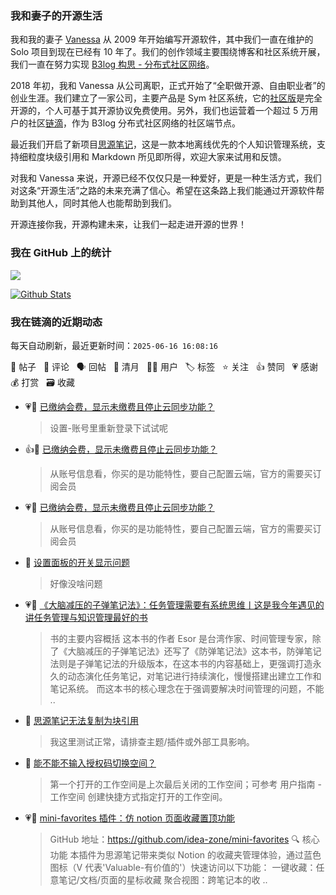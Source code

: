 ### 我和妻子的开源生活

我和我的妻子 [Vanessa](https://github.com/Vanessa219) 从 2009 年开始编写开源软件，其中我们一直在维护的 Solo 项目到现在已经有 10 年了。我们的创作领域主要围绕博客和社区系统开展，我们一直在努力实现 [B3log 构思 - 分布式社区网络](https://ld246.com/article/1546941897596)。

2018 年初，我和 Vanessa 从公司离职，正式开始了“全职做开源、自由职业者”的创业生涯。我们建立了一家公司，主要产品是 Sym 社区系统，它的[社区版](https://github.com/88250/symphony)是完全开源的，个人可基于其开源协议免费使用。另外，我们也运营着一个超过 5 万用户的社区[链滴](https://ld246.com)，作为 B3log 分布式社区网络的社区端节点。

最近我们开启了新项目[思源笔记](https://github.com/siyuan-note/siyuan)，这是一款本地离线优先的个人知识管理系统，支持细粒度块级引用和 Markdown 所见即所得，欢迎大家来试用和反馈。

对我和 Vanessa 来说，开源已经不仅仅只是一种爱好，更是一种生活方式，我们对这条“开源生活”之路的未来充满了信心。希望在这条路上我们能通过开源软件帮助到其他人，同时其他人也能帮助到我们。

开源连接你我，开源构建未来，让我们一起走进开源的世界！

### 我在 GitHub 上的统计

<a title="Hits" target="_blank" href="https://github.com/88250/88250"><img src="https://hits.b3log.org/88250/88250.svg"></a>

[![Github Stats](https://github-readme-stats.vercel.app/api?username=88250&theme=tokyonight&show_icons=true)](https://github.com/88250)

<!--events start -->

### 我在链滴的近期动态

每天自动刷新，最近更新时间：`2025-06-16 16:08:16`

📝 帖子 &nbsp; 💬 评论 &nbsp; 🗣 回帖 &nbsp; 🌙 清月 &nbsp; 👨‍💻 用户 &nbsp; 🏷️ 标签 &nbsp; ⭐️ 关注 &nbsp; 👍 赞同 &nbsp; 💗 感谢 &nbsp; 💰 打赏 &nbsp; 🗃 收藏

* 💗💬 [已缴纳会费，显示未缴费且停止云同步功能？](https://ld246.com/article/1750052256650/comment/1750056804991#comments)

  > 设置-账号里重新登录下试试呢
* 👍💬 [已缴纳会费，显示未缴费且停止云同步功能？](https://ld246.com/article/1750052256650/comment/1750057194769#comments)

  > 从账号信息看，你买的是功能特性，要自己配置云端，官方的需要买订阅会员
* 💗💬 [已缴纳会费，显示未缴费且停止云同步功能？](https://ld246.com/article/1750052256650/comment/1750057194769#comments)

  > 从账号信息看，你买的是功能特性，要自己配置云端，官方的需要买订阅会员
* 💬 [设置面板的开关显示问题](https://ld246.com/article/1750045286125/comment/1750047917747#comments)

  > 好像没啥问题
* 💗📝 [《大脑减压的子弹笔记法》：任务管理需要有系统思维丨这是我今年遇见的讲任务管理与知识管理最好的书](https://ld246.com/article/1750040027485)

  > 书的主要内容概括 这本书的作者 Esor 是台湾作家、时间管理专家，除了《大脑减压的子弹笔记法》还写了《防弹笔记法》这本书，防弹笔记法则是子弹笔记法的升级版本，在这本书的内容基础上，更强调打造永久的动态演化任务笔记，对笔记进行持续演化，慢慢搭建出建立工作和笔记系统。 而这本书的核心理念在于强调要解决时间管理的问题，不能 ..
* 💬 [思源笔记无法复制为块引用](https://ld246.com/article/1750040184952/comment/1750040911207#comments)

  > 我这里测试正常，请排查主题/插件或外部工具影响。
* 💬 [能不能不输入授权码切换空间？](https://ld246.com/article/1750039979722/comment/1750040882974#comments)

  > 第一个打开的工作空间是上次最后关闭的工作空间；可参考 用户指南 - 工作空间 创建快捷方式指定打开的工作空间。
* 💗📝 [mini-favorites 插件：仿 notion 页面收藏置顶功能](https://ld246.com/article/1749984438212)

  > GitHub 地址：https://github.com/idea-zone/mini-favorites 🔍 核心功能 本插件为思源笔记带来类似 Notion 的收藏夹管理体验，通过蓝色图标（V 代表'Valuable-有价值的'）快速访问以下功能： 一键收藏：任意笔记/文档/页面的星标收藏 聚合视图：跨笔记本的收 ..


<!--events end -->
